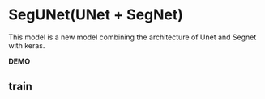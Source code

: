 # SegUNet(UNet + SegNet)
This model is a new model combining the architecture of Unet and Segnet with keras.

**DEMO**

## train

